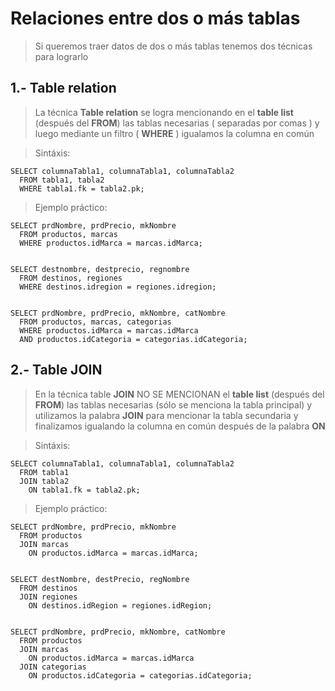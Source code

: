 # Relaciones entre dos o más tablas

> Si queremos traer datos de dos o más tablas 
> tenemos dos técnicas para lograrlo

## 1.- Table relation
> La técnica **Table relation** se logra mencionando en el **table list** (después del **FROM**) las tablas necesarias ( separadas por comas )
> y luego mediante un filtro ( **WHERE** ) igualamos la columna en común

> Sintáxis: 

    SELECT columnaTabla1, columnaTabla1, columnaTabla2  
      FROM tabla1, tabla2  
      WHERE tabla1.fk = tabla2.pk;


> Ejemplo práctico:  

    SELECT prdNombre, prdPrecio, mkNombre  
      FROM productos, marcas  
      WHERE productos.idMarca = marcas.idMarca; 


    SELECT destnombre, destprecio, regnombre
      FROM destinos, regiones
      WHERE destinos.idregion = regiones.idregion;


    SELECT prdNombre, prdPrecio, mkNombre, catNombre  
      FROM productos, marcas, categorias  
      WHERE productos.idMarca = marcas.idMarca  
      AND productos.idCategoria = categorias.idCategoria;


## 2.- Table JOIN
> En la técnica table **JOIN** NO SE MENCIONAN 
> el **table list** (después del **FROM**) 
> las tablas necesarias (sólo se menciona la tabla principal)
> y utilizamos la palabra **JOIN** para mencionar la 
> tabla secundaria 
> y finalizamos igualando la columna en común después
> de la palabra **ON**


> Sintáxis: 

    SELECT columnaTabla1, columnaTabla1, columnaTabla2  
      FROM tabla1  
      JOIN tabla2  
        ON tabla1.fk = tabla2.pk;

> Ejemplo práctico: 
 
    SELECT prdNombre, prdPrecio, mkNombre  
      FROM productos  
      JOIN marcas  
        ON productos.idMarca = marcas.idMarca; 


    SELECT destNombre, destPrecio, regNombre  
      FROM destinos  
      JOIN regiones  
        ON destinos.idRegion = regiones.idRegion;


    SELECT prdNombre, prdPrecio, mkNombre, catNombre    
      FROM productos  
      JOIN marcas  
        ON productos.idMarca = marcas.idMarca  
      JOIN categorias  
        ON productos.idCategoria = categorias.idCategoria;
